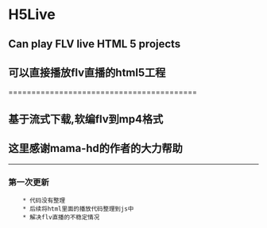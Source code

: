 # H5Live
## Can play FLV  live  HTML 5 projects
## 可以直接播放flv直播的html5工程
=========================================
## 基于流式下载,软编flv到mp4格式
## 这里感谢mama-hd的作者的大力帮助
-----------------------------------------
### 第一次更新
		* 代码没有整理
		* 后续将html里面的播放代码整理到js中
		* 解决flv直播的不稳定情况